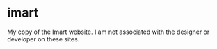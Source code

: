 # imart
My copy of the Imart website.
I am not  associated with the designer or developer on these sites.
